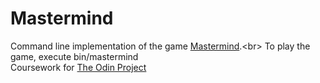# Mastermind
Command line implementation of the game [Mastermind](https://en.wikipedia.org/wiki/Mastermind_(board_game)).<br>
To play the game, execute bin/mastermind<br>
Coursework for [The Odin Project](https://www.theodinproject.com)
